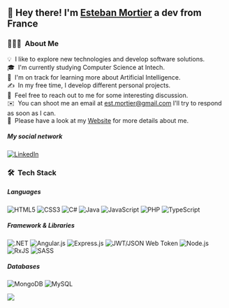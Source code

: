 ## 👋 Hey there! I'm [Esteban Mortier](https://www.linkedin.com/in/esteban-mortier-683b651b8/) a dev from France

### 👨🏻‍💻 &nbsp;About Me

💡 &nbsp;I like to explore new technologies and develop software solutions.\
🎓 &nbsp;I'm currently studying Computer Science at Intech.\
🌱 &nbsp;I'm on track for learning more about Artificial Intelligence.\
✍️ &nbsp;In my free time, I develop different personal projects.\
💬 &nbsp;Feel free to reach out to me for some interesting discussion.\
✉️ &nbsp;You can shoot me an email at est.mortier@gmail.com I'll try to respond as soon as I can.\
📄 &nbsp;Please have a look at my [Website](https://www.mortier-esteban.com/) for more details about me.

##### My social network
[![LinkedIn](https://img.shields.io/badge/linkedin-%230077B5.svg?logo=linkedin&logoColor=white&style=plastic)](https://www.linkedin.com/in/esteban-mortier-683b651b8/)

### 🛠 &nbsp;Tech Stack
##### Languages
![HTML5](https://img.shields.io/badge/html5-%23E34F26.svg?logo=html5&logoColor=white&style=plastic) ![CSS3](https://img.shields.io/badge/css3-%231572B6.svg?logo=css3&logoColor=white&style=plastic) 
 ![C#](https://img.shields.io/badge/c%23-%23239120.svg?logo=c-sharp&logoColor=white&style=plastic) ![Java](https://img.shields.io/badge/java-%23ED8B00.svg?logo=java&logoColor=white&style=plastic) ![JavaScript](https://img.shields.io/badge/javascript-%23323330.svg?logo=javascript&logoColor=%23F7DF1E&style=plastic) ![PHP](https://img.shields.io/badge/php-%23777BB4.svg?logo=php&logoColor=white&style=plastic) ![TypeScript](https://img.shields.io/badge/typescript-%23007ACC.svg?logo=typescript&logoColor=white&style=plastic)

##### Framework & Libraries
![.NET](https://img.shields.io/badge/.NET-5C2D91?logo=.net&logoColor=white&style=plastic) ![Angular.js](https://img.shields.io/badge/angular.js-%23E23237.svg?logo=angularjs&logoColor=white&style=plastic) ![Express.js](https://img.shields.io/badge/express.js-%23404d59.svg?logo=express&logoColor=%2361DAFB&style=plastic)
  ![JWT/JSON Web Token](https://img.shields.io/badge/JWT-black?logo=JSON%20web%20tokens&style=plastic) ![Node.js ](https://img.shields.io/badge/node.js-6DA55F?logo=node.js&logoColor=white&style=plastic)
![RxJS](https://img.shields.io/badge/rxjs-%23B7178C.svg?logo=reactivex&logoColor=white&style=plastic) ![SASS](https://img.shields.io/badge/SASS-hotpink.svg?logo=SASS&logoColor=white&style=plastic)

##### Databases
![MongoDB](https://img.shields.io/badge/MongoDB-%234ea94b.svg?logo=mongodb&logoColor=white&style=plastic) ![MySQL](https://img.shields.io/badge/mysql-%2300f.svg?logo=mysql&logoColor=white&style=plastic)


![](https://komarev.com/ghpvc/?username=Esteban-Mo&color=orange)
